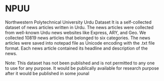 # NPUU
Northwestern Polytechnical University Urdu Dataset
It is a self-collected dataset of news articles written in Urdu. The news articles were collected from well-known Urdu news websites like Express, ARY, and Geo. We collected 10819 news articles that belonged to six categories. The news articles were saved into notepad file as Unicode encoding with the .txt file format. Each news article contained its headline and description of the news. 


Note: This dataset has not been published and is not permitted to any one to use for any purpose. It would be publically available for research purpose after it would be published in some jounal
